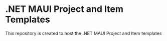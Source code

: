 # .NET MAUI Project and Item Templates
This repository is created to host the .NET MAUI Project and Item templates
